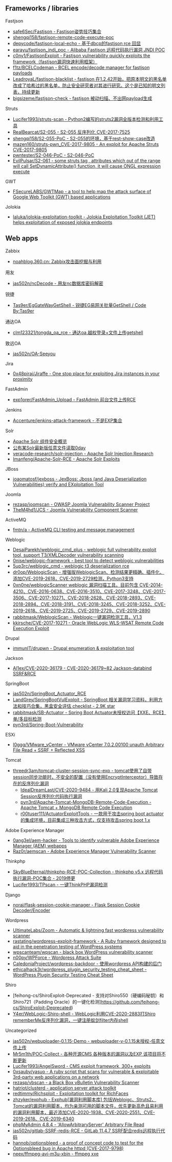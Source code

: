 ## Frameworks / libraries

Fastjson

* [safe6Sec/Fastjson - Fastjson姿势技巧集合](https://github.com/safe6Sec/Fastjson)
* [shengqi158/fastjson-remote-code-execute-poc](https://github.com/shengqi158/fastjson-remote-code-execute-poc)
* [depycode/fastjson-local-echo - 基于dbcp的fastjson rce 回显](https://github.com/depycode/fastjson-local-echo)
* [earayu/fastjson_jndi_poc - Alibaba Fastjson 远程代码执行漏洞 JNDI POC](https://github.com/earayu/fastjson_jndi_poc)
* [c0ny1/FastjsonExploit - Fastjson vulnerability quickly exploits the framework（fastjson漏洞快速利用框架）](https://github.com/c0ny1/FastjsonExploit)
* [f1tz/BCELCodeman - BCEL encode/decode manager for fastjson payloads](https://github.com/f1tz/BCELCodeman)
* [LeadroyaL/fastjson-blacklist - fastjson 在1.2.42开始，把原本明文的黑名单改成了哈希过的黑名单，防止安全研究者对其进行研究。这个是已知的明文列表，持续更新](https://github.com/LeadroyaL/fastjson-blacklist)
* [bigsizeme/fastjson-check - fastjson 被动扫描、不出网payload生成](https://github.com/bigsizeme/fastjson-check)

Struts

* [Lucifer1993/struts-scan - Python2编写的struts2漏洞全版本检测和利用工具](https://github.com/Lucifer1993/struts-scan)
* [RealBearcat/S2-055 - S2-055 反序列化 CVE-2017-7525](https://github.com/RealBearcat/S2-055)
* [shengqi158/S2-055-PoC - S2-055的环境，基于rest-show-case改造](https://github.com/shengqi158/S2-055-PoC)
* [mazen160/struts-pwn_CVE-2017-9805 - An exploit for Apache Struts CVE-2017-9805](https://github.com/mazen160/struts-pwn_CVE-2017-9805)
* [pwntester/S2-046-PoC - S2-046-PoC](https://github.com/pwntester/S2-046-PoC)
* [EvilPulsar/S2-061 - some struts tag , attributes which out of the range will call SetDynamicAttribute() function, it will cause ONGL expression execute](https://github.com/EvilPulsar/S2-061)

GWT

* [FSecureLABS/GWTMap - a tool to help map the attack surface of Google Web Toolkit (GWT) based applications](https://github.com/FSecureLABS/GWTMap)

Jolokia

* [laluka/jolokia-exploitation-toolkit - Jolokia Exploitation Toolkit (JET) helps exploitation of exposed jolokia endpoints](https://github.com/laluka/jolokia-exploitation-toolkit)

## Web apps

Zabbix

* [noahblog.360.cn: Zabbix攻击面挖掘与利用](http://noahblog.360.cn/zabbixgong-ji-mian-wa-jue-yu-li-yong/)

用友

* [jas502n/ncDecode - 用友nc数据库密码解密](https://github.com/jas502n/ncDecode)

锐捷

* [Tas9er/EgGateWayGetShell - 锐捷EG易网关批量GetShell / Code By:Tas9er](https://github.com/Tas9er/EgGateWayGetShell)

通达OA

* [clm123321/tongda_oa_rce - 通达oa 越权登录+文件上传getshell](https://github.com/clm123321/tongda_oa_rce)

致远OA

* [jas502n/OA-Seeyou](https://github.com/jas502n/OA-Seeyou)

Jira

* [0x48piraj/Jiraffe - One stop place for exploiting Jira instances in your proximity](https://github.com/0x48piraj/Jiraffe)

FastAdmin

* [exp1orer/FastAdmin_Upload - FastAdmin 前台文件上传RCE](https://github.com/exp1orer/FastAdmin_Upload)

Jenkins

* [Accenture/jenkins-attack-framework - 不是EXP集合](https://github.com/Accenture/jenkins-attack-framework)

Solr

* [Apache Solr 组件安全概览](https://mp.weixin.qq.com/s/3WuWUGO61gM0dBpwqTfenQ)
* [公布某Solr最新版任意文件读取0day](https://mp.weixin.qq.com/s/HMtAz6_unM1PrjfAzfwCUQ)
* [veracode-research/solr-injection - Apache Solr Injection Research](https://github.com/veracode-research/solr-injection)
* [Imanfeng/Apache-Solr-RCE - Apache Solr Exploits](https://github.com/Imanfeng/Apache-Solr-RCE)  

JBoss

* [joaomatosf/jexboss - JexBoss: Jboss (and Java Deserialization Vulnerabilities) verify and EXploitation Tool](https://github.com/joaomatosf/jexboss)  

Joomla

* [rezasp/joomscan - OWASP Joomla Vulnerability Scanner Project](https://github.com/rezasp/joomscan)
* [TheM4hd1/JCS - Joomla Vulnerability Component Scanner](https://github.com/TheM4hd1/JCS)

ActiveMQ

* [fmtn/a - ActiveMQ CLI testing and message management](https://github.com/fmtn/a)  

Weblogic

* [DesaiParekh/weblogic_cmd_plus - weblogic full vulnerability exploit tool, support T3/XMLDecoder vulnerability scanning](https://github.com/DesaiParekh/weblogic_cmd_plus)
* [0nise/weblogic-framework - best tool to detect weblogic vulnerabilities](https://github.com/0nise/weblogic-framework)
* [5up3rc/weblogic_cmd - weblogic t3 deserialization rce](https://github.com/5up3rc/weblogic_cmd)
* [dr0op/WeblogicScan - 增强版WeblogicScan、检测结果更精确、插件化、添加CVE-2019-2618，CVE-2019-2729检测，Python3支持](https://github.com/dr0op/WeblogicScan)
* [0xn0ne/weblogicScanner weblogic 漏洞扫描工具。目前包含 CVE-2014-4210、CVE-2016-0638、CVE-2016-3510、CVE-2017-3248、CVE-2017-3506、CVE-2017-10271、CVE-2018-2628、CVE-2018-2893、CVE-2018-2894、CVE-2018-3191、CVE-2018-3245、CVE-2018-3252、CVE-2019-2618、CVE-2019-2725、CVE-2019-2729、CVE-2019-2890](https://github.com/0xn0ne/weblogicScanner)
* [rabbitmask/WeblogicScan - Weblogic一键漏洞检测工具，V1.3](https://github.com/rabbitmask/WeblogicScan)
* [kkirsche/CVE-2017-10271 - Oracle WebLogic WLS-WSAT Remote Code Execution Exploit](https://github.com/kkirsche/CVE-2017-10271)

Drupal

* [immunIT/drupwn - Drupal enumeration & exploitation tool](https://github.com/immunIT/drupwn)

Jackson

* [Al1ex/CVE-2020-36179 - CVE-2020-36179~82 Jackson-databind SSRF&RCE](https://github.com/Al1ex/CVE-2020-36179)

SpringBoot

* [jas502n/SpringBoot_Actuator_RCE](https://github.com/jas502n/SpringBoot_Actuator_RCE)
* [LandGrey/SpringBootVulExploit - SpringBoot 相关漏洞学习资料，利用方法和技巧合集，黑盒安全评估 checklist - 2.9K star](https://github.com/LandGrey/SpringBootVulExploit)
* [rabbitmask/SB-Actuator - Spring Boot Actuator未授权访问【XXE、RCE】单/多目标检测](https://github.com/rabbitmask/SB-Actuator)
* [pyn3rd/Spring-Boot-Vulnerability](https://github.com/pyn3rd/Spring-Boot-Vulnerability)

ESXi

* [l0ggg/VMware_vCenter - VMware vCenter 7.0.2.00100 unauth Arbitrary File Read + SSRF + Reflected XSS](https://github.com/l0ggg/VMware_vCenter)

Tomcat

* [threedr3am/tomcat-cluster-session-sync-exp - tomcat使用了自带session同步功能时，不安全的配置（没有使用EncryptInterceptor）导致存在的反序列化漏洞](https://github.com/threedr3am/tomcat-cluster-session-sync-exp)
  * [IdealDreamLast/CVE-2020-9484 - 用Kali 2.0复现Apache Tomcat Session反序列化代码执行漏洞](https://github.com/IdealDreamLast/CVE-2020-9484/)
  * [pyn3rd/Apache-Tomcat-MongoDB-Remote-Code-Execution - Apache Tomcat + MongoDB Remote Code Execution](https://github.com/pyn3rd/Apache-Tomcat-MongoDB-Remote-Code-Execution)
  * [r00tuser111/ActuatorExploitTools - 一款用于攻击spring boot actuator的集成环境，目前集成三种攻击方式，仅支持攻击spring boot 1.x](https://github.com/r00tuser111/ActuatorExploitTools)

Adobe Experience Manager

* [0ang3el/aem-hacker - Tools to identify vulnerable Adobe Experience Manager (AEM) webapps](https://github.com/0ang3el/aem-hacker)
* [Raz0r/aemscan - Adobe Experience Manager Vulnerability Scanner](https://github.com/Raz0r/aemscan)

Thinkphp

* [SkyBlueEternal/thinkphp-RCE-POC-Collection - thinkphp v5.x 远程代码执行漏洞-POC集合 - 2019停更](https://github.com/SkyBlueEternal/thinkphp-RCE-POC-Collection)
* [Lucifer1993/TPscan - 一键ThinkPHP漏洞检测](https://github.com/Lucifer1993/TPscan)

Django

* [noraj/flask-session-cookie-manager - Flask Session Cookie Decoder/Encoder](https://github.com/noraj/flask-session-cookie-manager)

Wordpress

* [UltimateLabs/Zoom - Automatic & lightning fast wordpress vulnerability scanner](https://github.com/UltimateLabs/Zoom)
* [rastating/wordpress-exploit-framework - A Ruby framework designed to aid in the penetration testing of WordPress systems](https://github.com/rastating/wordpress-exploit-framework)
* [wpscanteam/wpscan - black box WordPress vulnerability scanner](https://github.com/wpscanteam/wpscan)
* [n00py/WPForce - Wordpress Attack Suite](https://github.com/n00py/WPForce)
* [CaledoniaProject/wordpress-backdoor - 使用wordpress API构建的后门](https://github.com/CaledoniaProject/wordpress-backdoor)
* [ethicalhack3r/wordpress_plugin_security_testing_cheat_sheet - WordPress Plugin Security Testing Cheat Sheet](https://github.com/ethicalhack3r/wordpress_plugin_security_testing_cheat_sheet)

Shiro

* [feihong-cs/ShiroExploit-Deprecated - 支持对Shiro550（硬编码秘钥）和Shiro721（Padding Oracle）的一键化检测]https://github.com/feihong-cs/ShiroExploit-Deprecated)
* [Y4er/WebLogic-Shiro-shell - WebLogic利用CVE-2020-2883打Shiro rememberMe反序列化漏洞，一键注册蚁剑filter内存shell](https://github.com/Y4er/WebLogic-Shiro-shell)

Uncategorized

* [jas502n/webuploader-0.1.15-Demo - webuploader-v-0.1.15未授权-任意文件上传](https://github.com/jas502n/webuploader-0.1.15-Demo)
* [Mr5m1th/POC-Collect - 各种开源CMS 各种版本的漏洞以及EXP 该项目将不断更新](https://github.com/Mr5m1th/POC-Collect)
* [Lucifer1993/AngelSword - CMS exploit framework, 300+ exploits](https://github.com/Lucifer1993/AngelSword)
* [0xsauby/yasuo - A ruby script that scans for vulnerable & exploitable 3rd-party web applications on a network](https://github.com/0xsauby/yasuo)
* [rezasp/vbscan - a Black Box vBulletin Vulnerability Scanner](https://github.com/rezasp/vbscan/)
* [hatriot/clusterd - application server attack toolkit](https://github.com/hatriot/clusterd)
* [redtimmy/Richsploit - Exploitation toolkit for RichFaces](https://github.com/redtimmy/Richsploit)
* [zhzyker/exphub - Exphub[漏洞利用脚本库] 包括Webloigc、Struts2、Tomcat的漏洞利用脚本，均为亲测可用的脚本文件，优先更新高危且易利用的漏洞利用脚本，最近添加CVE-2020-1938、CVE-2020-2551、CVE-2019-2618、CVE-2019-6340](https://github.com/zhzyker/exphub)
* [phpMyAdmin 4.8.4 - 'AllowArbitraryServer' Arbitrary File Read](https://www.exploit-db.com/exploits/46041)
* [jas502n/gitlab-SSRF-redis-RCE - GitLab 11.4.7 SSRF配合redis远程执行代码](https://github.com/jas502n/gitlab-SSRF-redis-RCE)
* [hannob/optionsbleed - a proof of concept code to test for the Optionsbleed bug in Apache httpd (CVE-2017-9798)](https://github.com/hannob/optionsbleed)
* [neex/ffmpeg-avi-m3u-xbin - ffmpeg xxe](https://github.com/neex/ffmpeg-avi-m3u-xbin)


